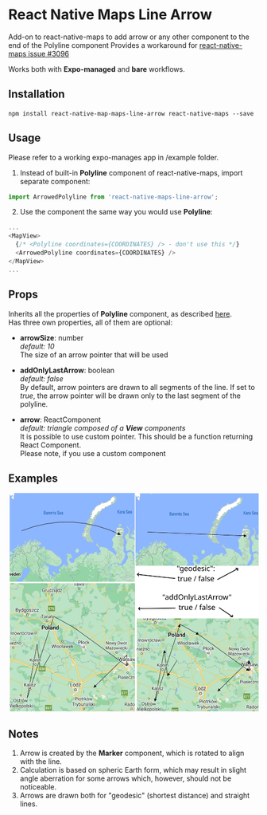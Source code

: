 # React Native Maps Line Arrow

Add-on to react-native-maps to add arrow or any other component to the end of the Polyline component
Provides a workaround for [react-native-maps issue #3096](https://github.com/react-native-maps/react-native-maps/issues/3096)

Works both with **Expo-managed** and **bare** workflows.

## Installation

```
npm install react-native-map-maps-line-arrow react-native-maps --save
```

## Usage
Please refer to a working expo-manages app in /example folder.

1. Instead of built-in **Polyline** component of react-native-maps, import separate component:
```js
import ArrowedPolyline from 'react-native-maps-line-arrow';
```
2. Use the component the same way you would use **Polyline**:
```js
...
<MapView>
  {/* <Polyline coordinates={COORDINATES} /> - don't use this */}
  <ArrowedPolyline coordinates={COORDINATES} />
</MapView>
...
```

## Props
Inherits all the properties of **Polyline** component, as described [here](https://github.com/react-native-maps/react-native-maps/blob/master/docs/polyline.md).<br />
Has three own properties, all of them are optional:

 - **arrowSize**: number<br />
_default: 10_<br />
The size of an arrow pointer that will be used<br />

 - **addOnlyLastArrow**: boolean<br />
_default: false_<br />
By default, arrow pointers are drawn to all segments of the line. If set to _true_, the arrow pointer will be drawn only to the last segment of the polyline.<br />

 - **arrow**: ReactComponent<br />
_default: triangle composed of a **View** components_<br />
It is possible to use custom pointer. This should be a function returning React Component.<br />
Please note, if you use a custom component

## Examples
![examples](./example/assets/examples.png)
## Notes
1. Arrow is created by the **Marker** component, which is rotated to align with the line.
2. Calculation is based on spheric Earth form, which may result in slight angle aberration for some arrows which, however, should not be noticeable.
3. Arrows are drawn both for "geodesic" (shortest distance) and straight lines.